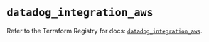 # `datadog_integration_aws`

Refer to the Terraform Registry for docs: [`datadog_integration_aws`](https://registry.terraform.io/providers/datadog/datadog/3.55.0/docs/resources/integration_aws).
